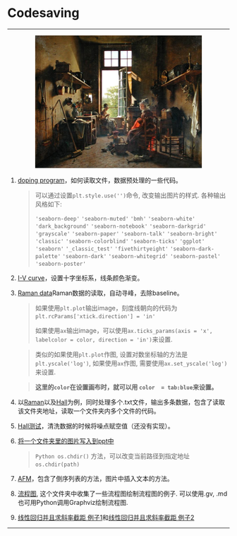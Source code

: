 # Codesaving

---

<center><img src = 'https://raw.githubusercontent.com/Wenyi-hub/ImageCloudSaving/master/image/Interior-of-a-Kitchen-1815-Martin-Drolling-oil-painting-1.jpg'
style = 'zoom:50%'/></center>

1. [doping program](https://github.com/Wenyi-hub/Codesaving/blob/master/ElectronicTranport.py)，如何读取文件，数据预处理的一些代码。

   > 可以通过设置`plt.style.use('')`命令, 改变输出图片的样式. 各种输出风格如下:
   >
   > `'seaborn-deep'`
   > `'seaborn-muted'`
   > `'bmh'`
   > `'seaborn-white'`
   > `'dark_background'`
   > `'seaborn-notebook'`
   > `'seaborn-darkgrid'`
   > `'grayscale'`
   > `'seaborn-paper'`
   > `'seaborn-talk'`
   > `'seaborn-bright'`
   > `'classic'`
   > `'seaborn-colorblind'`
   > `'seaborn-ticks'`
   > `'ggplot'`
   > `'seaborn'`
   > `'_classic_test'`
   > `'fivethirtyeight'`
   > `'seaborn-dark-palette'`
   > `'seaborn-dark'`
   > `'seaborn-whitegrid'`
   > `'seaborn-pastel'`
   > `'seaborn-poster'`

2. [I-V curve]()，设置十字坐标系，线条颜色渐变。

3. [Raman data](https://github.com/Wenyi-hub/Codesaving/blob/master/RamanDataFittingIncludeOriginalData.py)Raman数据的读取，自动寻峰，去除baseline。

   > 如果使用`plt.plot`输出image，刻度线朝向的代码为`plt.rcParams['xtick.direction'] = 'in'`
   >
   > 如果使用`ax`输出image，可以使用`ax.ticks_params(axis = 'x', labelcolor = color, direction = 'in')`来设置. 

   > 类似的如果使用`plt.plot`作图, 设置对数坐标轴的方法是`plt.yscale('log')`, 如果使用`ax`作图, 需要使用`ax.set_yscale('log')`来设置.

   > **这里的`color`在设置画布时，就可以用 `color  = tab:blue`来设置。**

4. 以[Raman](https://github.com/Wenyi-hub/Codesaving/blob/master/BatchProcessingRamanFiles.py)以及[Hall](https://github.com/Wenyi-hub/Codesaving/blob/master/BatchProcessingHallFiles.py)为例，同时处理多个.txt文件，输出多条数据，包含了读取该文件夹地址，读取一个文件夹内多个文件的代码。

5. [Hall测试](C:\Users\wywu\OneDrive\文档\代码\HallMeasurement.py)，清洗数据的时候将噪点赋空值（还没有实现）。

6. [将一个文件夹里的图片写入到ppt中](https://github.com/Wenyi-hub/Codesaving/blob/master/WriteImageIntoPptx.py)

   > `Python os.chdir()` 方法，可以改变当前路径到指定地址`os.chdir(path)`

7. [AFM]((https://github.com/Wenyi-hub/Codesaving/blob/220929806b8222f063cc7b320366540e2d146f83/AFM.py))，包含了倒序列表的方法，图片中插入文本的方法。

8. [流程图](https://github.com/Wenyi-hub/Codesaving/blob/220929806b8222f063cc7b320366540e2d146f83/AFM.py), 这个文件夹中收集了一些流程图绘制流程图的例子. 可以使用.gv, .md也可用Python调用Graphviz绘制流程图.

9. [线性回归并且求斜率截距 例子1](https://github.com/Wenyi-hub/Codesaving/blob/0f1076df2d21f1e75f4a2f0c7fea16dbf9fbbc8c/LinearFitting.py)和[线性回归并且求斜率截距 例子2](https://github.com/Wenyi-hub/Codesaving/blob/c1d77a588ea18565fd0c960f78bf612414ae9495/Fitting.py)

---
